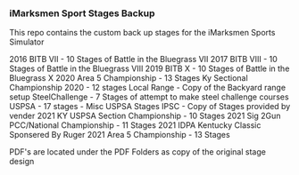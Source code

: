 ### iMarksmen Sport Stages Backup

This repo contains the custom back up stages for the iMarksmen Sports Simulator

2016 BITB VII - 10 Stages of Battle in the Bluegrass VII
2017 BITB VIII - 10 Stages of Battle in the Bluegrass VIII
2019 BITB X - 10 Stages of Battle in the Bluegrass X
2020 Area 5 Championship - 13 Stages
Ky Sectional Championship 2020 - 12 stages
Local Range - Copy of the Backyard range setup
SteelChallenge - 7 Stages of attempt to make steel challenge courses
USPSA - 17 stages  - Misc USPSA Stages
IPSC - Copy of Stages provided by vender
2021 KY USPSA Section Championship  - 10 Stages
2021 Sig 2Gun PCC/National Championship - 11 Stages
2021 IDPA Kentucky Classic Sponsered By Ruger
2021 Area 5 Championship - 13 Stages

PDF's are located under the PDF Folders as copy of the original stage design